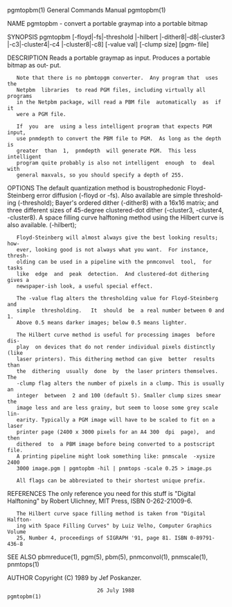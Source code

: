 pgmtopbm(1)                General Commands Manual                pgmtopbm(1)

NAME
       pgmtopbm - convert a portable graymap into a portable bitmap

SYNOPSIS
       pgmtopbm   [-floyd|-fs|-threshold   |-hilbert  |-dither8|-d8|-cluster3
       |-c3|-cluster4|-c4 |-cluster8|-c8] [-value val]  [-clump  size]  [pgm‐
       file]

DESCRIPTION
       Reads a portable graymap as input.  Produces a portable bitmap as out‐
       put.

       Note that there is no pbmtopgm converter.  Any program that  uses  the
       Netpbm  libraries  to read PGM files, including virtually all programs
       in the Netpbm package, will read a PBM file  automatically  as  if  it
       were a PGM file.

       If  you  are  using a less intelligent program that expects PGM input,
       use pnmdepth to convert the PBM file to PGM.  As long as the depth  is
       greater  than  1,  pnmdepth  will generate PGM.  This less intelligent
       program quite probably is also not intelligent  enough  to  deal  with
       general maxvals, so you should specify a depth of 255.

OPTIONS
       The  default  quantization  method  is boustrophedonic Floyd-Steinberg
       error diffusion (-floyd or -fs).  Also available are simple threshold‐
       ing  (-threshold);  Bayer's  ordered  dither  (-dither8)  with a 16x16
       matrix; and three different sizes of  45-degree  clustered-dot  dither
       (-cluster3,  -cluster4,  -cluster8).  A space filling curve halftoning
       method using the Hilbert curve is also available.  (-hilbert);

       Floyd-Steinberg will almost always give the best looking results; how‐
       ever, looking good is not always what you want.  For instance, thresh‐
       olding can be used in a pipeline with the pnmconvol  tool,  for  tasks
       like  edge  and  peak  detection.  And clustered-dot dithering gives a
       newspaper-ish look, a useful special effect.

       The -value flag alters the thresholding value for Floyd-Steinberg  and
       simple  thresholding.   It  should  be  a real number between 0 and 1.
       Above 0.5 means darker images; below 0.5 means lighter.

       The Hilbert curve method is useful for processing images  before  dis‐
       play  on devices that do not render individual pixels distinctly (like
       laser printers). This dithering method can give  better  results  than
       the  dithering  usually  done  by  the laser printers themselves.  The
       -clump flag alters the number of pixels in a clump. This is usually an
       integer  between  2 and 100 (default 5). Smaller clump sizes smear the
       image less and are less grainy, but seem to loose some grey scale lin‐
       earity. Typically a PGM image will have to be scaled to fit on a laser
       printer page (2400 x 3000 pixels for an A4 300  dpi  page),  and  then
       dithered  to  a PBM image before being converted to a postscript file.
       A printing pipeline might look something like: pnmscale  -xysize  2400
       3000 image.pgm | pgmtopbm -hil | pnmtops -scale 0.25 > image.ps

       All flags can be abbreviated to their shortest unique prefix.

REFERENCES
       The  only reference you need for this stuff is "Digital Halftoning" by
       Robert Ulichney, MIT Press, ISBN 0-262-21009-6.

       The Hilbert curve space filling method is taken from "Digital Halfton‐
       ing with Space Filling Curves" by Luiz Velho, Computer Graphics Volume
       25, Number 4, proceedings of SIGRAPH '91, page 81. ISBN 0-89791-436-8

SEE ALSO
       pbmreduce(1), pgm(5), pbm(5), pnmconvol(1), pnmscale(1), pnmtops(1)

AUTHOR
       Copyright (C) 1989 by Jef Poskanzer.

                                 26 July 1988                     pgmtopbm(1)
